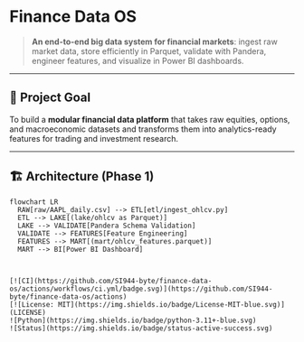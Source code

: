 # Finance Data OS

> **An end-to-end big data system for financial markets**: ingest raw market data, store efficiently in Parquet, validate with Pandera, engineer features, and visualize in Power BI dashboards.

---

## 🚀 Project Goal
To build a **modular financial data platform** that takes raw equities, options, and macroeconomic datasets and transforms them into analytics-ready features for trading and investment research.

---

## 🏗️ Architecture (Phase 1)
```mermaid
flowchart LR
  RAW[raw/AAPL_daily.csv] --> ETL[etl/ingest_ohlcv.py]
  ETL --> LAKE[(lake/ohlcv as Parquet)]
  LAKE --> VALIDATE[Pandera Schema Validation]
  VALIDATE --> FEATURES[Feature Engineering]
  FEATURES --> MART[(mart/ohlcv_features.parquet)]
  MART --> BI[Power BI Dashboard]



[![CI](https://github.com/SI944-byte/finance-data-os/actions/workflows/ci.yml/badge.svg)](https://github.com/SI944-byte/finance-data-os/actions)
[![License: MIT](https://img.shields.io/badge/License-MIT-blue.svg)](LICENSE)
![Python](https://img.shields.io/badge/python-3.11+-blue.svg)
![Status](https://img.shields.io/badge/status-active-success.svg)

